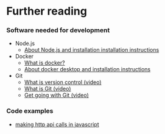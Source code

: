 # Further reading

### Software needed for development

- Node.js
  - [About Node.js and installation installation instructions](https://nodejs.org/en/learn)
- Docker
  - [What is docker?](https://docs.docker.com/get-started/overview/)
  - [About docker desktop and installation instructions](https://docs.docker.com/desktop/)
- Git
  - [What is version control (video)](https://git-scm.com/video/what-is-version-control)
  - [What is Git (video)](https://git-scm.com/video/what-is-git)
  - [Get going with Git (video)](https://git-scm.com/video/get-going)

### Code examples

- [making http api calls in javascript](https://www.freecodecamp.org/news/make-api-calls-in-javascript/)
